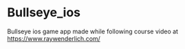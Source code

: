 # Bullseye_ios

Bullseye ios game app made while following course video at https://www.raywenderlich.com/
